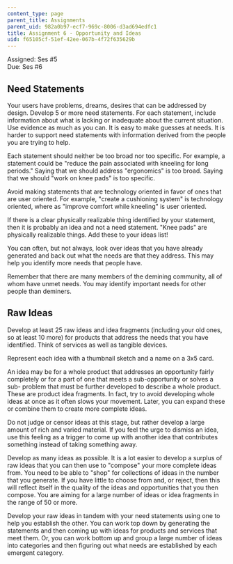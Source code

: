```yaml
---
content_type: page
parent_title: Assignments
parent_uid: 982a0b97-ecf7-969c-8006-d3ad694edfc1
title: Assignment 6 - Opportunity and Ideas
uid: f65105cf-51ef-42ee-067b-4f72f635629b
---
```


Assigned: Ses #5  
Due: Ses #6

Need Statements
---------------

Your users have problems, dreams, desires that can be addressed by design. Develop 5 or more need statements. For each statement, include information about what is lacking or inadequate about the current situation. Use evidence as much as you can. It is easy to make guesses at needs. It is harder to support need statements with information derived from the people you are trying to help.

Each statement should neither be too broad nor too specific. For example, a statement could be "reduce the pain associated with kneeling for long periods." Saying that we should address "ergonomics" is too broad. Saying that we should "work on knee pads" is too specific.

Avoid making statements that are technology oriented in favor of ones that are user oriented. For example, "create a cushioning system" is technology oriented, where as "improve comfort while kneeling" is user oriented.

If there is a clear physically realizable thing identified by your statement, then it is probably an idea and not a need statement. "Knee pads" are physically realizable things. Add these to your ideas list!

You can often, but not always, look over ideas that you have already generated and back out what the needs are that they address. This may help you identify more needs that people have.

Remember that there are many members of the demining community, all of whom have unmet needs. You may identify important needs for other people than deminers.

Raw Ideas
---------

Develop at least 25 raw ideas and idea fragments (including your old ones, so at least 10 more) for products that address the needs that you have identified. Think of services as well as tangible devices.

Represent each idea with a thumbnail sketch and a name on a 3x5 card.

An idea may be for a whole product that addresses an opportunity fairly completely or for a part of one that meets a sub-opportunity or solves a sub- problem that must be further developed to describe a whole product. These are product idea fragments. In fact, try to avoid developing whole ideas at once as it often slows your movement. Later, you can expand these or combine them to create more complete ideas.

Do not judge or censor ideas at this stage, but rather develop a large amount of rich and varied material. If you feel the urge to dismiss an idea, use this feeling as a trigger to come up with another idea that contributes something instead of taking something away.

Develop as many ideas as possible. It is a lot easier to develop a surplus of raw ideas that you can then use to "compose" your more complete ideas from. You need to be able to "shop" for collections of ideas in the number that you generate. If you have little to choose from and, or reject, then this will reflect itself in the quality of the ideas and opportunities that you then compose. You are aiming for a large number of ideas or idea fragments in the range of 50 or more.

Develop your raw ideas in tandem with your need statements using one to help you establish the other. You can work top down by generating the statements and then coming up with ideas for products and services that meet them. Or, you can work bottom up and group a large number of ideas into categories and then figuring out what needs are established by each emergent category.